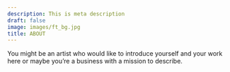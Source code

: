 ```yaml
---
description: This is meta description
draft: false
image: images/ft_bg.jpg
title: ABOUT
---
```


You might be an artist who would like to introduce yourself and your work here or maybe you&rsquo;re a business with a mission to describe.
